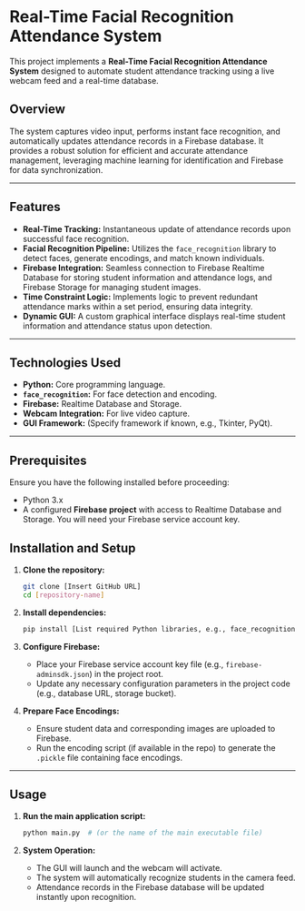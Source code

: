# Real-Time Facial Recognition Attendance System

This project implements a **Real-Time Facial Recognition Attendance System** designed to automate student attendance tracking using a live webcam feed and a real-time database.

## Overview

The system captures video input, performs instant face recognition, and automatically updates attendance records in a Firebase database. It provides a robust solution for efficient and accurate attendance management, leveraging machine learning for identification and Firebase for data synchronization.

---

## Features

* **Real-Time Tracking:** Instantaneous update of attendance records upon successful face recognition.
* **Facial Recognition Pipeline:** Utilizes the `face_recognition` library to detect faces, generate encodings, and match known individuals.
* **Firebase Integration:** Seamless connection to Firebase Realtime Database for storing student information and attendance logs, and Firebase Storage for managing student images.
* **Time Constraint Logic:** Implements logic to prevent redundant attendance marks within a set period, ensuring data integrity.
* **Dynamic GUI:** A custom graphical interface displays real-time student information and attendance status upon detection.

---

## Technologies Used

* **Python:** Core programming language.
* **`face_recognition`:** For face detection and encoding.
* **Firebase:** Realtime Database and Storage.
* **Webcam Integration:** For live video capture.
* **GUI Framework:** (Specify framework if known, e.g., Tkinter, PyQt).

---

## Prerequisites

Ensure you have the following installed before proceeding:

* Python 3.x
* A configured **Firebase project** with access to Realtime Database and Storage. You will need your Firebase service account key.

## Installation and Setup

1.  **Clone the repository:**
    ```bash
    git clone [Insert GitHub URL]
    cd [repository-name]
    ```

2.  **Install dependencies:**
    ```bash
    pip install [List required Python libraries, e.g., face_recognition, firebase-admin, etc.]
    ```

3.  **Configure Firebase:**
    * Place your Firebase service account key file (e.g., `firebase-adminsdk.json`) in the project root.
    * Update any necessary configuration parameters in the project code (e.g., database URL, storage bucket).

4.  **Prepare Face Encodings:**
    * Ensure student data and corresponding images are uploaded to Firebase.
    * Run the encoding script (if available in the repo) to generate the `.pickle` file containing face encodings.

---

## Usage

1.  **Run the main application script:**
    ```bash
    python main.py  # (or the name of the main executable file)
    ```

2.  **System Operation:**
    * The GUI will launch and the webcam will activate.
    * The system will automatically recognize students in the camera feed.
    * Attendance records in the Firebase database will be updated instantly upon recognition.
